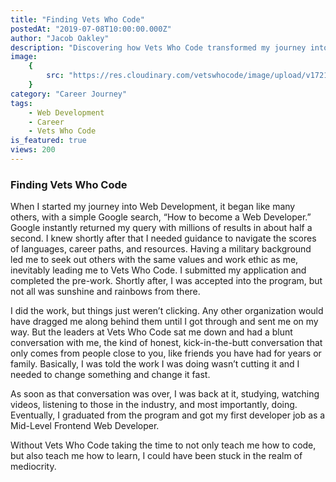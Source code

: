 ```yaml
---
title: "Finding Vets Who Code"
postedAt: "2019-07-08T10:00:00.000Z"
author: "Jacob Oakley"
description: "Discovering how Vets Who Code transformed my journey into web development."
image:
    {
        src: "https://res.cloudinary.com/vetswhocode/image/upload/v1721215701/jacob_oakley_s4vzb0.jpg",
    }
category: "Career Journey"
tags:
    - Web Development
    - Career
    - Vets Who Code
is_featured: true
views: 200
---
```


### Finding Vets Who Code

When I started my journey into Web Development, it began like many others, with a simple Google search, “How to become a Web Developer.” Google instantly returned my query with millions of results in about half a second. I knew shortly after that I needed guidance to navigate the scores of languages, career paths, and resources. Having a military background led me to seek out others with the same values and work ethic as me, inevitably leading me to Vets Who Code. I submitted my application and completed the pre-work. Shortly after, I was accepted into the program, but not all was sunshine and rainbows from there.

I did the work, but things just weren’t clicking. Any other organization would have dragged me along behind them until I got through and sent me on my way. But the leaders at Vets Who Code sat me down and had a blunt conversation with me, the kind of honest, kick-in-the-butt conversation that only comes from people close to you, like friends you have had for years or family. Basically, I was told the work I was doing wasn’t cutting it and I needed to change something and change it fast.

As soon as that conversation was over, I was back at it, studying, watching videos, listening to those in the industry, and most importantly, doing. Eventually, I graduated from the program and got my first developer job as a Mid-Level Frontend Web Developer.

Without Vets Who Code taking the time to not only teach me how to code, but also teach me how to learn, I could have been stuck in the realm of mediocrity.
